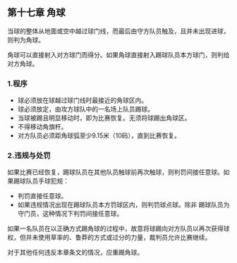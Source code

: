 ## 第十七章 角球

当球的整体从地面或空中越过球门线，而最后由守方队员触及，且并未出现进球，则判为角球。

角球可以直接射入对方球门而得分。如果角球直接射入踢球队员本方球门，则判给对方角球。

### 1.程序

- 球必须放在球越过球门线时最接近的角球区内。
- 球必须放定，由攻方球队中的一名场上队员踢球。
- 当球被踢且明显移动时，即为比赛恢复。无须将球踢出角球区。
- 不得移动角旗杆。
- 对方队员必须距角球弧至少9.15米（10码），直到比赛恢复。

### 2.违规与处罚

​如果比赛已经恢复，踢球队员在其他队员触球前再次触球，则判罚间接任意球。如果踢球队员手球犯规：

- 判罚直接任意球。
- 如果违规情况出现在踢球队员本方罚球区内，则判罚球点球。除非
踢球队员为守门员，这种情况下判罚间接任意球。

​如果一名队员在以正确方式踢角球的过程中，故意将球踢向对方队员以再次获得球权，但并未使用草率的、鲁莽的方式或过分的力量，裁判员允许比赛继续。

​对于其他任何违反本章条文的情况，应重踢角球。
